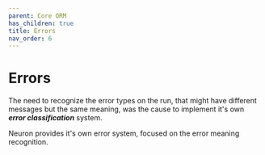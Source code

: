 ```yaml
---
parent: Core ORM
has_children: true
title: Errors
nav_order: 6
---
```

# Errors

The need to recognize the error types on the run, that might have different messages but the same meaning, was the cause to implement it's own _**error classification**_ system. 

Neuron provides it's own error system, focused on the error meaning recognition.
